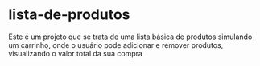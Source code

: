 # lista-de-produtos
Este é um projeto que se trata de uma lista básica de produtos simulando um carrinho, onde o usuário pode adicionar e remover produtos, visualizando o valor total da sua compra
